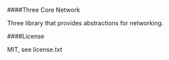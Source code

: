 ####Three Core Network

Three library that provides abstractions for networking.

####License

MIT, see license.txt
